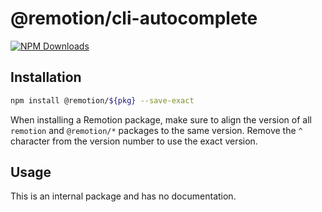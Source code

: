 # @remotion/cli-autocomplete
 
[![NPM Downloads](https://img.shields.io/npm/dm/cli-autocomplete.svg?style=flat&color=black&label=Downloads)](https://npmcharts.com/compare/cli-autocomplete?minimal=true)
 
## Installation
 
```bash
npm install @remotion/${pkg} --save-exact
```
 
When installing a Remotion package, make sure to align the version of all `remotion` and `@remotion/*` packages to the same version.
Remove the `^` character from the version number to use the exact version.
 
## Usage
 
This is an internal package and has no documentation.
